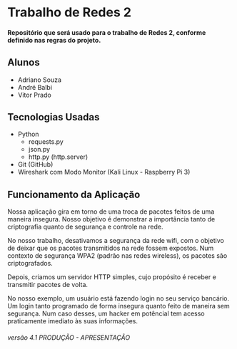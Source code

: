 # Trabalho de Redes 2
#### Repositório que será usado para o trabalho de Redes 2, conforme definido nas regras do projeto.

## Alunos
- Adriano Souza
- André Balbi
- Vitor Prado

## Tecnologias Usadas

- Python
	- requests.py
	- json.py
	- http.py (http.server)
- Git (GitHub)
- Wireshark com Modo Monitor (Kali Linux - Raspberry Pi 3)

## Funcionamento da Aplicação

Nossa aplicação gira em torno de uma troca de pacotes feitos de uma maneira insegura.
Nosso objetivo é demonstrar a importância tanto de criptografia quanto de segurança e controle na rede.

No nosso trabalho, desativamos a segurança da rede wifi, com o objetivo de deixar que os pacotes transmitidos na rede fossem expostos. Num contexto de segurança WPA2 (padrão nas redes wireless), os pacotes são criptografados. 

Depois, criamos um servidor HTTP simples, cujo propósito é receber e transmitir pacotes de volta.

No nosso exemplo, um usuário está fazendo login no seu serviço bancário. Um login tanto programado de forma insegura quanto feito de maneira sem segurança. Num caso desses, um hacker em potêncial tem acesso praticamente imediato às suas informações.  












###### versão 4.1 PRODUÇÃO - APRESENTAÇÃO
